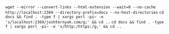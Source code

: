 ```wget --mirror --convert-links --html-extension --wait=0 --no-cache http://localhost:2369 --directory-prefix=docs --no-host-directories```
```cd docs && find . -type f | xargs perl -pi~ -e 's/localhost:2369/joshternyak.com/g;' && cd ..```
```cd docs && find . -type f | xargs perl -pi~ -e 's/http:/https:/g;' && cd ..```
